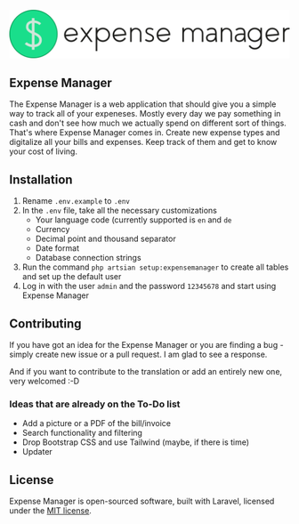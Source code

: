 <p align="center"><img src="public/images/logo.svg"></p>

## Expense Manager
The Expense Manager is a web application that should give you a simple way to track all of your expeneses. Mostly every
day we pay something in cash and don't see how much we actually spend on different sort of things. That's where Expense
Manager comes in. Create new expense types and digitalize all your bills and expenses. Keep track of them and get to 
know your cost of living.


## Installation
1. Rename `.env.example` to `.env`
2. In the `.env` file, take all the necessary customizations
    - Your language code (currently supported is `en` and `de`
    - Currency
    - Decimal point and thousand separator
    - Date format
    - Database connection strings
3. Run the command `php artsian setup:expensemanager` to create all tables and set up the default user
4. Log in with the user `admin` and the password `12345678` and start using Expense Manager 


## Contributing
If you have got an idea for the Expense Manager or you are finding a bug - simply create new issue or a pull request. I 
am glad to see a response.

And if you want to contribute to the translation or add an entirely new one, very welcomed :-D

### Ideas that are already on the To-Do list
- Add a picture or a PDF of the bill/invoice
- Search functionality and filtering
- Drop Bootstrap CSS and use Tailwind (maybe, if there is time)
- Updater


## License
Expense Manager is open-sourced software, built with Laravel, licensed under the [MIT license](https://opensource.org/licenses/MIT).

